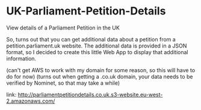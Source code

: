 # UK-Parliament-Petition-Details
View details of a Parliament Petition in the UK

So, turns out that you can get additional data about a petition from a petition.parliament.uk website. 
The additional data is provided in a JSON format, so I decided to create this little Web App to display that additional information.

(can't get AWS to work with my domain for some reason, so this will have to do for now)
(turns out when getting a .co.uk domain, your data needs to be verified by Nominet, so that may take a while)

link: http://parliamentpetitiondetails.co.uk.s3-website.eu-west-2.amazonaws.com/